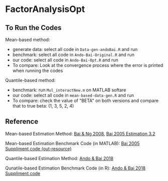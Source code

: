 # FactorAnalysisOpt

## To Run the Codes
Mean-based method:
- generate data: select all code in `Data-gen-andoBai.R` and run
- benchmark: select all code in `Ando-Bai-Original.R` and run
- our code: select all code in `Ando-Bai-Opt.R` and run
- To compare: Look at the convergence process where the error is printed when running the codes

Quantile-based method:
- benchmark: run `Mul_interactNew.m` on MATLAB softare
- our code: select all code in `mean-based-data-gen.R` and run
- To compare: check the value of "BETA" on both versions and compare that to true beta: (1, 3, 5, 2, 4)

## Reference
Mean-based Estimation Method: [Bai & Ng 2008](http://www.columbia.edu/~sn2294/pub/eco-002.pdf), [Bai 2005 Estimation 3.2](https://citeseerx.ist.psu.edu/viewdoc/download?doi=10.1.1.115.5857&rep=rep1&type=pdf)

Mean-based Estimation Benchmark Code (in MATLAB): [Bai 2005 Suppliment code (out-resource)](https://ideas.repec.org/c/boc/bocode/m430011.html)

Quantile-based Estimation Method: [Ando & Bai 2018](https://par.nsf.gov/servlets/purl/10163503)

Qunatile-based Estimation Benchmark Code (in R): [Ando & Bai 2018 Suppliment code](https://www.tandfonline.com/doi/suppl/10.1080/01621459.2018.1543598)
